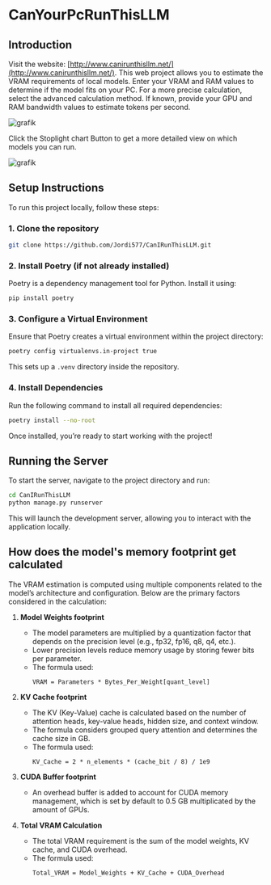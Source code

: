 # CanYourPcRunThisLLM

## Introduction
Visit the website: [http://www.canirunthisllm.net/](http://www.canirunthisllm.net/).
This web project allows you to estimate the VRAM requirements of local models. Enter your VRAM and RAM values to determine if the model fits on your PC. For a more precise calculation, select the advanced calculation method. If known, provide your GPU and RAM bandwidth values to estimate tokens per second.

![grafik](https://github.com/user-attachments/assets/60efe7e3-7c78-4997-a519-48385da675b8)

Click the Stoplight chart Button to get a more detailed view on which models you can run.

![grafik](https://github.com/user-attachments/assets/f6087f43-ccee-4788-9e7a-9cb34dcd4101)

## Setup Instructions

To run this project locally, follow these steps:

### 1. Clone the repository 
```bash
git clone https://github.com/Jordi577/CanIRunThisLLM.git
```

### 2. Install Poetry (if not already installed)
Poetry is a dependency management tool for Python. Install it using:

```bash
pip install poetry
```

### 3. Configure a Virtual Environment
Ensure that Poetry creates a virtual environment within the project directory:

```bash
poetry config virtualenvs.in-project true
```

This sets up a `.venv` directory inside the repository.

### 4. Install Dependencies
Run the following command to install all required dependencies:

```bash
poetry install --no-root
```

Once installed, you’re ready to start working with the project!

## Running the Server

To start the server, navigate to the project directory and run:

```bash
cd CanIRunThisLLM
python manage.py runserver
```

This will launch the development server, allowing you to interact with the application locally.

## How does the model's memory footprint get calculated
The VRAM estimation is computed using multiple components related to the model’s architecture and configuration. Below are the primary factors considered in the calculation:

1. **Model Weights footprint**
   - The model parameters are multiplied by a quantization factor that depends on the precision level (e.g., fp32, fp16, q8, q4, etc.).
   - Lower precision levels reduce memory usage by storing fewer bits per parameter.
   - The formula used: 
     ```
     VRAM = Parameters * Bytes_Per_Weight[quant_level]
     ```

2. **KV Cache footprint**
   - The KV (Key-Value) cache is calculated based on the number of attention heads, key-value heads, hidden size, and context window.
   - The formula considers grouped query attention and determines the cache size in GB.
   - The formula used:
     ```
     KV_Cache = 2 * n_elements * (cache_bit / 8) / 1e9
     ```

3. **CUDA Buffer footprint**
   - An overhead buffer is added to account for CUDA memory management, which is set by default to 0.5 GB multiplicated by the amount of GPUs. 

4. **Total VRAM Calculation**
   - The total VRAM requirement is the sum of the model weights, KV cache, and CUDA overhead.
   - The formula used:
     ```
     Total_VRAM = Model_Weights + KV_Cache + CUDA_Overhead
     ```
